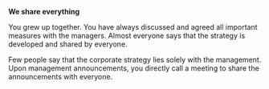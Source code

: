 **We share everything**

You grew up together. You have always discussed and agreed all important measures with the managers. Almost everyone says that the strategy is developed and shared by everyone.

Few people say that the corporate strategy lies solely with the management. Upon management announcements, you directly call a meeting to share the announcements with everyone.
